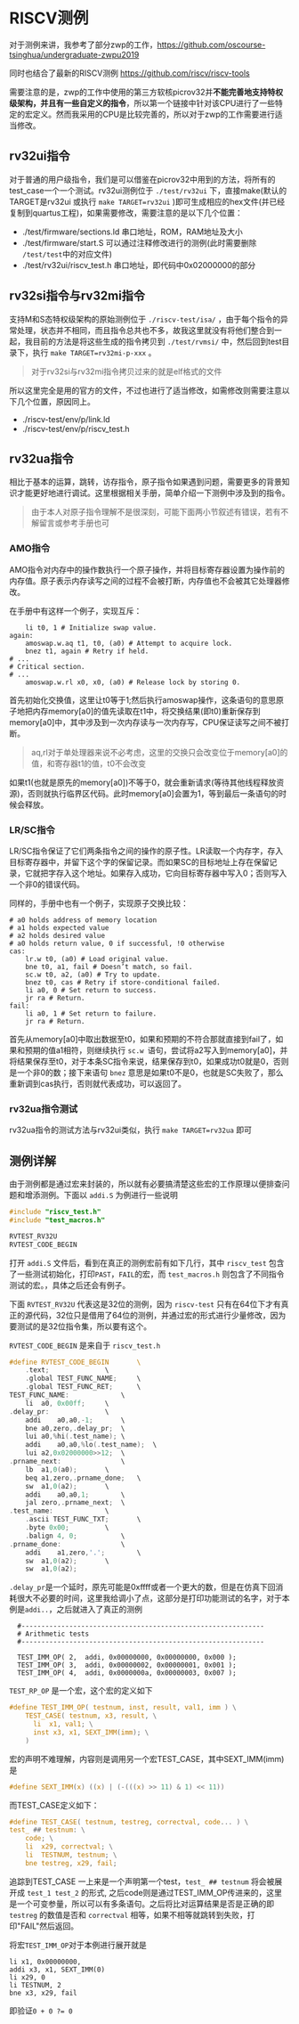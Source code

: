 # RISCV测例

对于测例来讲，我参考了部分zwp的工作，https://github.com/oscourse-tsinghua/undergraduate-zwpu2019 

同时也结合了最新的RISCV测例 https://github.com/riscv/riscv-tools

需要注意的是，zwp的工作中使用的第三方软核picrov32并**不能完善地支持特权级架构，并且有一些自定义的指令**，所以第一个链接中针对该CPU进行了一些特定的宏定义。然而我采用的CPU是比较完善的，所以对于zwp的工作需要进行适当修改。

## rv32ui指令

对于普通的用户级指令，我们是可以借鉴在picrov32中用到的方法，将所有的test_case一个一个测试。rv32ui测例位于 `./test/rv32ui` 下，直接make(默认的TARGET是rv32ui 或执行 `make TARGET=rv32ui` )即可生成相应的hex文件(并已经复制到quartus工程)，如果需要修改，需要注意的是以下几个位置：

- ./test/firmware/sections.ld     串口地址，ROM，RAM地址及大小
- ./test/firmware/start.S         可以通过注释修改进行的测例(此时需要删除 `/test/test`中的对应文件)
- ./test/rv32ui/riscv_test.h      串口地址，即代码中0x02000000的部分 

## rv32si指令与rv32mi指令

支持M和S态特权级架构的原始测例位于 `./riscv-test/isa/` ，由于每个指令的异常处理，状态并不相同，而且指令总共也不多，故我这里就没有将他们整合到一起，我目前的方法是将这些生成的指令拷贝到 `./test/rvmsi/` 中，然后回到test目录下，执行 `make TARGET=rv32mi-p-xxx` 。

>对于rv32si与rv32mi指令拷贝过来的就是elf格式的文件

所以这里完全是用的官方的文件，不过也进行了适当修改，如需修改则需要注意以下几个位置，原因同上。

- ./riscv-test/env/p/link.ld  
- ./riscv-test/env/p/riscv_test.h

## rv32ua指令

相比于基本的运算，跳转，访存指令，原子指令如果遇到问题，需要更多的背景知识才能更好地进行调试。这里根据相关手册，简单介绍一下测例中涉及到的指令。

> 由于本人对原子指令理解不是很深刻，可能下面两小节叙述有错误，若有不解留言或参考手册也可

### AMO指令

AMO指令对内存中的操作数执行一个原子操作，并将目标寄存器设置为操作前的内存值。原子表示内存读写之间的过程不会被打断，内存值也不会被其它处理器修改。

在手册中有这样一个例子，实现互斥：

```
    li t0, 1 # Initialize swap value.
again:
    amoswap.w.aq t1, t0, (a0) # Attempt to acquire lock.
    bnez t1, again # Retry if held.
# ...
# Critical section.
# ...
    amoswap.w.rl x0, x0, (a0) # Release lock by storing 0. 
```

首先初始化交换值，这里让t0等于1;然后执行amoswap操作，这条语句的意思原子地把内存memory[a0]的值先读取在t1中，将交换结果(即t0)重新保存到memory[a0]中，其中涉及到一次内存读与一次内存写，CPU保证读写之间不被打断。

> aq,rl对于单处理器来说不必考虑，这里的交换只会改变位于memory[a0]的值，和寄存器t1的值，t0不会改变

如果t1(也就是原先的memory[a0])不等于0，就会重新请求(等待其他线程释放资源)，否则就执行临界区代码。此时memory[a0]会置为1，等到最后一条语句的时候会释放。

### LR/SC指令

LR/SC指令保证了它们两条指令之间的操作的原子性。LR读取一个内存字，存入目标寄存器中，并留下这个字的保留记录。而如果SC的目标地址上存在保留记录，它就把字存入这个地址。如果存入成功，它向目标寄存器中写入0；否则写入一个非0的错误代码。

同样的，手册中也有一个例子，实现原子交换比较：

```
# a0 holds address of memory location
# a1 holds expected value
# a2 holds desired value
# a0 holds return value, 0 if successful, !0 otherwise
cas:
    lr.w t0, (a0) # Load original value.
    bne t0, a1, fail # Doesn’t match, so fail.
    sc.w t0, a2, (a0) # Try to update.
    bnez t0, cas # Retry if store-conditional failed.
    li a0, 0 # Set return to success.
    jr ra # Return.
fail:
    li a0, 1 # Set return to failure.
    jr ra # Return.
```

首先从memory[a0]中取出数据至t0，如果和预期的不符合那就直接到fail了，如果和预期的值a1相符，则继续执行 `sc.w `语句，尝试将a2写入到memory[a0]，并将结果保存至t0，对于本条SC指令来说，结果保存到t0，如果成功t0就是0，否则是一个非0的数；接下来语句 `bnez` 意思是如果t0不是0，也就是SC失败了，那么重新调到cas执行，否则就代表成功，可以返回了。

### rv32ua指令测试

rv32ua指令的测试方法与rv32ui类似，执行 `make TARGET=rv32ua` 即可

## 测例详解

由于测例都是通过宏来封装的，所以就有必要搞清楚这些宏的工作原理以便排查问题和增添测例。下面以 `addi.S` 为例进行一些说明

```C
#include "riscv_test.h"
#include "test_macros.h"

RVTEST_RV32U
RVTEST_CODE_BEGIN
```

打开 `addi.S` 文件后，看到在真正的测例宏前有如下几行，其中 `riscv_test` 包含了一些测试初始化，打印`PAST`，`FAIL`的宏，而 `test_macros.h` 则包含了不同指令测试的宏。，具体之后还会有例子。

下面 `RVTEST_RV32U` 代表这是32位的测例，因为 `riscv-test` 只有在64位下才有真正的源代码，32位只是借用了64位的测例，并通过宏的形式进行少量修改，因为要测试的是32位指令集，所以要有这个。

`RVTEST_CODE_BEGIN` 是来自于 `riscv_test.h` 

```C
#define RVTEST_CODE_BEGIN       \ 
    .text;              \
    .global TEST_FUNC_NAME;     \
    .global TEST_FUNC_RET;      \
TEST_FUNC_NAME:             \
    li  a0, 0x00ff;     \
.delay_pr:              \
    addi    a0,a0,-1;       \
    bne a0,zero,.delay_pr;  \
    lui a0,%hi(.test_name); \
    addi    a0,a0,%lo(.test_name);  \
    lui a2,0x02000000>>12;  \
.prname_next:               \
    lb  a1,0(a0);       \
    beq a1,zero,.prname_done;   \
    sw  a1,0(a2);       \
    addi    a0,a0,1;        \
    jal zero,.prname_next;  \
.test_name:             \
    .ascii TEST_FUNC_TXT;       \
    .byte 0x00;         \
    .balign 4, 0;           \
.prname_done:               \
    addi    a1,zero,'.';        \
    sw  a1,0(a2);       \
    sw  a1,0(a2);
```

`.delay_pr`是一个延时，原先可能是0xffff或者一个更大的数，但是在仿真下回消耗很大不必要的时间，这里我给调小了点，这部分是打印功能测试的名字，对于本例是`addi..`，之后就进入了真正的测例

```
  #-------------------------------------------------------------
  # Arithmetic tests
  #-------------------------------------------------------------

  TEST_IMM_OP( 2,  addi, 0x00000000, 0x00000000, 0x000 );
  TEST_IMM_OP( 3,  addi, 0x00000002, 0x00000001, 0x001 );
  TEST_IMM_OP( 4,  addi, 0x0000000a, 0x00000003, 0x007 );
```

`TEST_RP_OP` 是一个宏，这个宏的定义如下

```c
#define TEST_IMM_OP( testnum, inst, result, val1, imm ) \
    TEST_CASE( testnum, x3, result, \
      li  x1, val1; \
      inst x3, x1, SEXT_IMM(imm); \
    )
```


宏的声明不难理解，内容则是调用另一个宏TEST_CASE，其中SEXT_IMM(imm)是

```c
#define SEXT_IMM(x) ((x) | (-(((x) >> 11) & 1) << 11))
```

而TEST_CASE定义如下：

```c
#define TEST_CASE( testnum, testreg, correctval, code... ) \
test_ ## testnum: \
    code; \
    li  x29, correctval; \
    li  TESTNUM, testnum; \
    bne testreg, x29, fail;
```

追踪到TEST\_CASE 一上来是一个声明第一个test，`test_ ## testnum` 将会被展开成 `test_1 test_2` 的形式, 之后code则是通过TEST_IMM_OP传进来的，这里是一个可变参量，所以可以有多条语句。之后将比对运算结果是否是正确的即 `testreg` 的数值是否和 `correctval` 相等，如果不相等就跳转到失败，打印"FAIL"然后返回。

将宏`TEST_IMM_OP`对于本例进行展开就是

```
li x1, 0x00000000,
addi x3, x1, SEXT_IMM(0)
li x29, 0
li TESTNUM, 2
bne x3, x29, fail
```

即验证`0 + 0 ?= 0` 